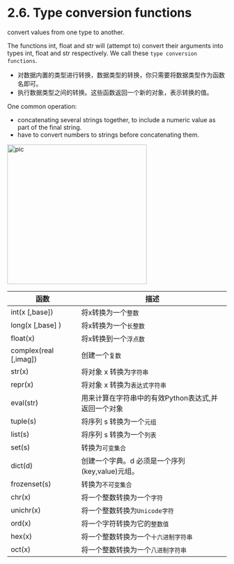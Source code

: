 
# 2.6. Type conversion functions

convert values from one type to another.

The functions int, float and str will (attempt to) convert their arguments into types int, float and str respectively. We call these `type conversion functions`.

* 对数据内置的类型进行转换，数据类型的转换，你只需要将数据类型作为函数名即可。
* 执行数据类型之间的转换。这些函数返回一个新的对象，表示转换的值。

One common operation:
- concatenating several strings together, to include a numeric value as part of the final string.
- have to convert numbers to strings before concatenating them.

<img alt="pic" src="https://i.imgur.com/bprr9NJ.gif" width="320" alt="function_calls">


| 函数                  | 描述                                                |
| --------------------- | --------------------------------------------------- |
| int(x [,base])        | 将x转换为一个`整数`                                 |
| long(x [,base] )      | 将x转换为一个`长整数`                               |
| float(x)              | 将x转换到一个`浮点数`                               |
| complex(real [,imag]) | 创建一个`复数`                                      |
| str(x)                | 将对象 x 转换为`字符串`                             |
| repr(x)               | 将对象 x 转换为`表达式字符串`                       |
| eval(str)             | 用来计算在字符串中的有效Python表达式,并返回一个对象 |
| tuple(s)              | 将序列 s 转换为一个`元组`                           |
| list(s)               | 将序列 s 转换为一个`列表`                           |
| set(s)                | 转换为`可变集合`                                    |
| dict(d)               | 创建一个字典。d 必须是一个序列 (key,value)元组。    |
| frozenset(s)          | 转换为`不可变集合`                                  |
| chr(x)                | 将一个整数转换为一个`字符`                          |
| unichr(x)             | 将一个整数转换为`Unicode字符`                       |
| ord(x)                | 将一个字符转换为它的`整数值`                        |
| hex(x)                | 将一个整数转换为一个`十六进制字符串`                |
| oct(x)                | 将一个整数转换为一个`八进制字符串`                  |
